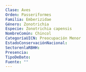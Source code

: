 ```yaml
---
Clase: Aves
Orden: Passeriformes
Familia: Emberizidae
Género: Zonotrichia
Especie: Zonotrichia capensis
NombreComún: Chincol
CategoríaUICN: Preocupación Menor
EstadoConservaciónNacional: 
SectorenlaRBHH: 
Presencia: 
TipoDeDato: 
Fuente: ""
---
```

